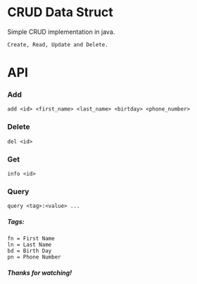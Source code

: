 # CRUD Data Struct
Simple CRUD implementation in java.

`
Create, Read, Update and Delete.
`
<br>

# API

### Add
```
add <id> <first_name> <last_name> <birtday> <phone_number>
```

### Delete
```
del <id>
```

### Get
```
info <id>
```

### Query
```
query <tag>:<value> ...
```
##### Tags:
`fn = First Name` <br>
`ln = Last Name` <br>
`bd = Birth Day` <br>
`pn = Phone Number` <br>

##### Thanks for watching!

